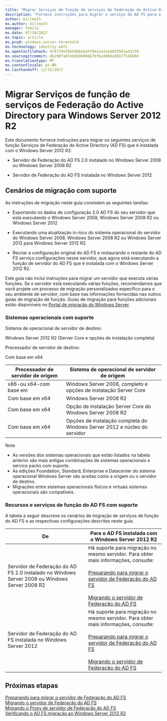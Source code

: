```yaml
---
title: "Migrar Serviços de função de serviços de Federação do Active Directory para Windows Server 2012 R2"
description: "Fornece instruções para migrar o serviço do AD FS para o Windows Server 2012 R2."
author: billmath
ms.author: billmath
manager: femila
ms.date: 07/10/2017
ms.topic: article
ms.prod: windows-server-threshold
ms.technology: identity-adfs
ms.openlocfilehash: 478729a7b6560beba5f04a1a15ad035561ad31f0
ms.sourcegitcommit: db290fa07e9d50686667bfba3969e20377548504
ms.translationtype: MT
ms.contentlocale: pt-BR
ms.lasthandoff: 12/12/2017
---
```

# <a name="migrate-active-directory-federation-services-role-services-to-windows-server-2012-r2"></a>Migrar Serviços de função de serviços de Federação do Active Directory para Windows Server 2012 R2
 Este documento fornece instruções para migrar os seguintes serviços de função Serviços de Federação do Active Directory (AD FS) que é instalada com o Windows Server 2012 R2:  
  
-   Servidor de Federação do AD FS 2.0 instalado no Windows Server 2008 ou Windows Server 2008 R2  
  
-   Servidor de Federação do AD FS instalada no Windows Server 2012  
  
## <a name="supported-migration-scenarios"></a>Cenários de migração com suporte  
 As instruções de migração neste guia consistem as seguintes tarefas:  
  
-   Exportando os dados de configuração 2.0 AD FS do seu servidor que está executando o Windows Server 2008, Windows Server 2008 R2 ou Windows Server 2012  
  
-   Executando uma atualização in-loco do sistema operacional do servidor do Windows Server 2008, Windows Server 2008 R2 ou Windows Server 2012 para Windows Server 2012 R2. 
  
-   Recriar a configuração original do AD FS e restaurando o restante do AD FS serviço configurações nesse servidor, que agora está executando a função de servidor do AD FS que é instalada com o Windows Server 2012 R2.  
  
 Este guia não inclui instruções para migrar um servidor que executa várias funções. Se o servidor está executando várias funções, recomendamos que você projete um processo de migração personalizados específico para o seu ambiente de servidor, com base nas informações fornecidas nas outros guias de migração de função. Guias de migração para funções adicionais estão disponíveis no [Portal de migração do Windows Server](https://go.microsoft.com/fwlink/?LinkId=247608).  
  
### <a name="supported-operating-systems"></a>Sistemas operacionais com suporte  
 Sistema de operacional de servidor de destino:  
  
 Windows Server 2012 R2 (Server Core e opções de instalação completa)  
  
 Processador de servidor de destino:  
  
 Com base em x64  
  
|Processador de servidor de origem|Sistema de operacional de servidor de origem|  
|-----------------------------|------------------------------------|  
|x86-ou x64-com base em| Windows Server 2008, completo e opções de instalação Server Core|  
|Com base em x64|Windows Server 2008 R2|  
|Com base em x64|Opção de instalação Server Core do Windows Server 2008 R2|  
|Com base em x64|Opções de instalação completa do Windows Server 2012 e núcleo do servidor|  
  
> [!NOTE]
>  -   As versões dos sistemas operacionais que estão listados na tabela anterior são mais antigas combinações de sistemas operacionais e service packs com suporte.  
> -   As edições Foundation, Standard, Enterprise e Datacenter do sistema operacional Windows Server são aceitas como a origem ou o servidor de destino.  
> -   Migrações entre sistemas operacionais físicos e virtuais sistemas operacionais são compatíveis.  
  
### <a name="supported-ad-fs-role-services-and-features"></a>Recursos e serviços de função do AD FS com suporte  
 A tabela a seguir descreve os cenários de migração de serviços de função do AD FS e as respectivas configurações descritas neste guia.  
  
|De|Para o AD FS instalada com o Windows Server 2012 R2|  
|----------|----------------------------------------------------------------------------------------------|  
|Servidor de Federação do AD FS 2.0 instalado no Windows Server 2008 ou Windows Server 2008 R2|Há suporte para migração no mesmo servidor. Para obter mais informações, consulte:<br /><br /> [Preparando para migrar o servidor de Federação do AD FS](prepare-migrate-ad-fs-server-r2.md)<br /><br /> [Migrando o servidor de Federação do AD FS](migrate-ad-fs-fed-server-r2.md)|  
|Servidor de Federação do AD FS instalada no Windows Server 2012|Há suporte para migração no mesmo servidor.  Para obter mais informações, consulte:<br /><br /> [Preparando para migrar o servidor de Federação do AD FS](prepare-migrate-ad-fs-server-r2.md)<br /><br /> [Migrando o servidor de Federação do AD FS](migrate-ad-fs-fed-server-r2.md)|  
  
## <a name="next-steps"></a>Próximas etapas
 [Preparando para migrar o servidor de Federação do AD FS](prepare-migrate-ad-fs-server-r2.md)   
 [Migrando o servidor de Federação do AD FS](migrate-ad-fs-fed-server-r2.md)   
 [Migrando o Proxy de servidor de Federação do AD FS](migrate-fed-server-proxy-r2.md)   
 [Verificando o AD FS migração ao Windows Server 2012 R2](verify-ad-fs-migration.md)